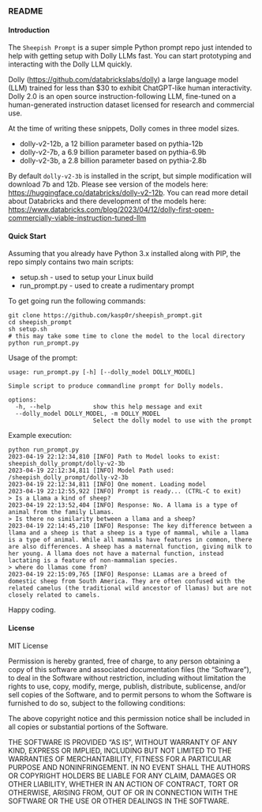 ### README

#### Introduction

The `Sheepish Prompt` is a super simple Python prompt repo just intended to help with getting setup with 
Dolly LLMs fast. You can start prototyping and interacting with the Dolly LLM quickly. 

Dolly (https://github.com/databrickslabs/dolly) a large language model (LLM) trained 
for less than $30 to exhibit ChatGPT-like human interactivity. Dolly 2.0 is an open source instruction-following 
LLM, fine-tuned on a human-generated instruction dataset licensed for research and commercial use.

At the time of writing these snippets, Dolly comes in three model sizes.
* dolly-v2-12b, a 12 billion parameter based on pythia-12b
* dolly-v2-7b, a 6.9 billion parameter based on pythia-6.9b 
* dolly-v2-3b, a 2.8 billion parameter based on pythia-2.8b

By default `dolly-v2-3b` is installed in the script, but simple modification will download 7b and 12b. Please see
version of the models here: https://huggingface.co/databricks/dolly-v2-12b. You can read more detail about Databricks and
there development of the models here: https://www.databricks.com/blog/2023/04/12/dolly-first-open-commercially-viable-instruction-tuned-llm

#### Quick Start

Assuming that you already have Python 3.x installed along with PIP, the repo simply contains two main scripts:
* setup.sh - used to setup your Linux build
* run_prompt.py - used to create a rudimentary prompt

To get going run the following commands:
```commandline
git clone https://github.com/kasp0r/sheepish_prompt.git
cd sheepish_prompt
sh setup.sh
# this may take some time to clone the model to the local directory
python run_prompt.py
```

Usage of the prompt:
```commandline
usage: run_prompt.py [-h] [--dolly_model DOLLY_MODEL]

Simple script to produce commandline prompt for Dolly models.

options:
  -h, --help            show this help message and exit
  --dolly_model DOLLY_MODEL, -m DOLLY_MODEL
                        Select the dolly model to use with the prompt
```

Example execution:
```commandline
python run_prompt.py
2023-04-19 22:12:34,810 [INFO] Path to Model looks to exist: sheepish_dolly_prompt/dolly-v2-3b
2023-04-19 22:12:34,811 [INFO] Model Path used: /sheepish_dolly_prompt/dolly-v2-3b
2023-04-19 22:12:34,811 [INFO] One moment. Loading model
2023-04-19 22:12:55,922 [INFO] Prompt is ready... (CTRL-C to exit)
> Is a Llama a kind of sheep?
2023-04-19 22:13:52,404 [INFO] Response: No. A llama is a type of animal from the family Llamas.
> Is there no similarity between a llama and a sheep?
2023-04-19 22:14:45,210 [INFO] Response: The key difference between a llama and a sheep is that a sheep is a type of mammal, while a llama is a type of animal. While all mammals have features in common, there are also differences. A sheep has a maternal function, giving milk to her young. A llama does not have a maternal function, instead lactating is a feature of non-mammalian species.
> where do llamas come from?
2023-04-19 22:15:09,765 [INFO] Response: LLamas are a breed of domestic sheep from South America. They are often confused with the related camelus (the traditional wild ancestor of llamas) but are not closely related to camels.
```

Happy coding.

#### License

MIT License

Permission is hereby granted, free of charge, to any person obtaining a copy of this software and associated documentation files (the “Software”), to deal in the Software without restriction, including without limitation the rights to use, copy, modify, merge, publish, distribute, sublicense, and/or sell copies of the Software, and to permit persons to whom the Software is furnished to do so, subject to the following conditions:

The above copyright notice and this permission notice shall be included in all copies or substantial portions of the Software.

THE SOFTWARE IS PROVIDED “AS IS”, WITHOUT WARRANTY OF ANY KIND, EXPRESS OR IMPLIED, INCLUDING BUT NOT LIMITED TO THE WARRANTIES OF MERCHANTABILITY, FITNESS FOR A PARTICULAR PURPOSE AND NONINFRINGEMENT. IN NO EVENT SHALL THE AUTHORS OR COPYRIGHT HOLDERS BE LIABLE FOR ANY CLAIM, DAMAGES OR OTHER LIABILITY, WHETHER IN AN ACTION OF CONTRACT, TORT OR OTHERWISE, ARISING FROM, OUT OF OR IN CONNECTION WITH THE SOFTWARE OR THE USE OR OTHER DEALINGS IN THE SOFTWARE.

